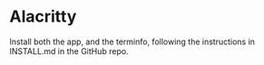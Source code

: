# Alacritty

Install both the app, and the terminfo, following the instructions in INSTALL.md in the GitHub repo.

